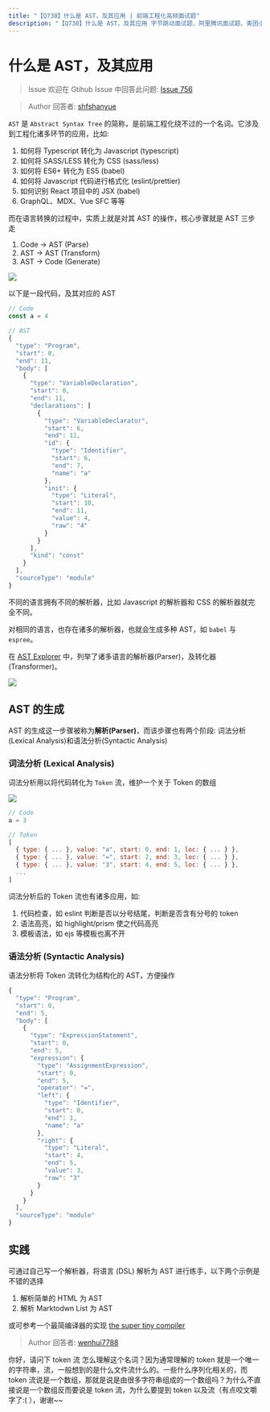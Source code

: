 ```yaml
---
title: "【Q730】什么是 AST，及其应用 | 前端工程化高频面试题"
description: "【Q730】什么是 AST，及其应用 字节跳动面试题、阿里腾讯面试题、美团小米面试题。"
---
```


# 什么是 AST，及其应用

> Issue
> 欢迎在 Gtihub Issue 中回答此问题: [Issue 756](https://github.com/shfshanyue/Daily-Question/issues/756)

> Author
> 回答者: [shfshanyue](https://github.com/shfshanyue)

`AST` 是 `Abstract Syntax Tree` 的简称，是前端工程化绕不过的一个名词。它涉及到工程化诸多环节的应用，比如:

1. 如何将 Typescript 转化为 Javascript (typescript)
1. 如何将 SASS/LESS 转化为 CSS (sass/less)
1. 如何将 ES6+ 转化为 ES5 (babel)
1. 如何将 Javascript 代码进行格式化 (eslint/prettier)
1. 如何识别 React 项目中的 JSX (babel)
1. GraphQL、MDX、Vue SFC 等等

而在语言转换的过程中，实质上就是对其 AST 的操作，核心步骤就是 AST 三步走

1. Code -> AST (Parse)
1. AST -> AST (Transform)
1. AST -> Code (Generate)

![](https://cdn.jsdelivr.net/gh/shfshanyue/assets/2021-12-13/AST.37256a.webp)

以下是一段代码，及其对应的 AST

```js
// Code
const a = 4

// AST
{
  "type": "Program",
  "start": 0,
  "end": 11,
  "body": [
    {
      "type": "VariableDeclaration",
      "start": 0,
      "end": 11,
      "declarations": [
        {
          "type": "VariableDeclarator",
          "start": 6,
          "end": 11,
          "id": {
            "type": "Identifier",
            "start": 6,
            "end": 7,
            "name": "a"
          },
          "init": {
            "type": "Literal",
            "start": 10,
            "end": 11,
            "value": 4,
            "raw": "4"
          }
        }
      ],
      "kind": "const"
    }
  ],
  "sourceType": "module"
}
```

不同的语言拥有不同的解析器，比如 Javascript 的解析器和 CSS 的解析器就完全不同。

对相同的语言，也存在诸多的解析器，也就会生成多种 AST，如 `babel` 与 `espree`。

在 [AST Explorer](https://astexplorer.net/) 中，列举了诸多语言的解析器(Parser)，及转化器(Transformer)。

![](https://p3-juejin.byteimg.com/tos-cn-i-k3u1fbpfcp/96e2f4eba4e5475faab8068d7c06c43c~tplv-k3u1fbpfcp-zoom-1.image)

## AST 的生成

AST 的生成这一步骤被称为**解析(Parser)**，而该步骤也有两个阶段: 词法分析(Lexical Analysis)和语法分析(Syntactic Analysis)

### 词法分析 (Lexical Analysis)

词法分析用以将代码转化为 `Token` 流，维护一个关于 Token 的数组

![](https://cdn.jsdelivr.net/gh/shfshanyue/assets/2021-12-13/Parse.050e33.webp)

```js
// Code
a = 3

// Token
[
  { type: { ... }, value: "a", start: 0, end: 1, loc: { ... } },
  { type: { ... }, value: "=", start: 2, end: 3, loc: { ... } },
  { type: { ... }, value: "3", start: 4, end: 5, loc: { ... } },
  ...
]
```

词法分析后的 Token 流也有诸多应用，如:

1. 代码检查，如 eslint 判断是否以分号结尾，判断是否含有分号的 token
1. 语法高亮，如 highlight/prism 使之代码高亮
1. 模板语法，如 ejs 等模板也离不开

### 语法分析 (Syntactic Analysis)

语法分析将 Token 流转化为结构化的 AST，方便操作

```js
{
  "type": "Program",
  "start": 0,
  "end": 5,
  "body": [
    {
      "type": "ExpressionStatement",
      "start": 0,
      "end": 5,
      "expression": {
        "type": "AssignmentExpression",
        "start": 0,
        "end": 5,
        "operator": "=",
        "left": {
          "type": "Identifier",
          "start": 0,
          "end": 1,
          "name": "a"
        },
        "right": {
          "type": "Literal",
          "start": 4,
          "end": 5,
          "value": 3,
          "raw": "3"
        }
      }
    }
  ],
  "sourceType": "module"
}
```

## 实践

可通过自己写一个解析器，将语言 (DSL) 解析为 AST 进行练手，以下两个示例是不错的选择

1. 解析简单的 HTML 为 AST
1. 解析 Marktodwn List 为 AST

或可参考一个最简编译器的实现 [the super tiny compiler](https://github.com/jamiebuilds/the-super-tiny-compiler)

> Author
> 回答者: [wenhui7788](https://github.com/wenhui7788)

你好，请问下 token 流 怎么理解这个名词？因为通常理解的 token 就是一个唯一的字符串，流，一般想到的是什么文件流什么的。一些什么序列化相关的，而 token 流说是一个数组，那就是说是由很多字符串组成的一个数组吗？为什么不直接说是一个数组反而要说是 token 流，为什么要提到 token 以及流（有点咬文嚼字了:( ），谢谢~~

